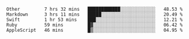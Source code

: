 
<!--START_SECTION:waka-->
```text
Other         7 hrs 32 mins   ████████████░░░░░░░░░░░░░   48.53 % 
Markdown      3 hrs 11 mins   █████░░░░░░░░░░░░░░░░░░░░   20.49 % 
Swift         1 hr 53 mins    ███░░░░░░░░░░░░░░░░░░░░░░   12.21 % 
Ruby          59 mins         █▓░░░░░░░░░░░░░░░░░░░░░░░   06.42 % 
AppleScript   46 mins         █▒░░░░░░░░░░░░░░░░░░░░░░░   04.95 % 
```
<!--END_SECTION:waka-->

